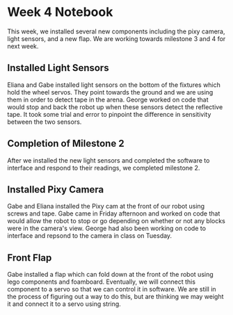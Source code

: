 # Week 4 Notebook

This week, we installed several new components including the pixy camera, light sensors, and a new flap. We are working towards milestone 3 and 4 for next week. 

## Installed Light Sensors
Eliana and Gabe installed light sensors on the bottom of the fixtures which hold the wheel servos. They point towards the ground and we are using them in order to detect tape in the arena. George worked on code that would stop and back the robot up when these sensors detect the reflective tape. It took some trial and error to pinpoint the difference in sensitivity between the two sensors.  

## Completion of Milestone 2 
After we installed the new light sensors and completed the software to interface and respond to their readings, we completed milestone 2. 

## Installed Pixy Camera
Gabe and Eliana installed the Pixy cam at the front of our robot using screws and tape. Gabe came in Friday afternoon and worked on code that would allow the robot to stop or go depending on whether or not any blocks were in the camera's view. George had also been working on code to interface and repsond to the camera in class on Tuesday.

## Front Flap
Gabe installed a flap which can fold down at the front of the robot using lego components and foamboard. Eventually, we will connect this component to a servo so that we can control it in software. We are still in the process of figuring out a way to do this, but are thinking we may weight it and connect it to a servo using string. 

